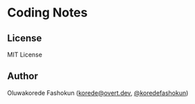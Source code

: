 # Coding Notes

## License

MIT License

## Author

Oluwakorede Fashokun (<korede@overt.dev>, [@koredefashokun](https://twitter.com/koredefashokun))
